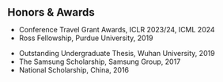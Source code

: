 <h1 id="awards"></h1>

<h2 style="margin: 60px 0px 10px;">Honors & Awards</h2>

- Conference Travel Grant Awards, ICLR 2023/24, ICML 2024
- Ross Fellowship, Purdue University, 2019
<!-- - Outstanding Graduated Student, Wuhan University, 2019 -->
- Outstanding Undergraduate Thesis, Wuhan University, 2019
- The Samsung Scholarship, Samsung Group, 2017
- National Scholarship, China, 2016
